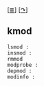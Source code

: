 <!--
File          : kmod.md
Created       : Tue 19 Jul 2016 23:54:09
Last Modified : Tue 26 Jul 2016 22:44:44 sharlatan
Maintainer    : sharlatan <sharlatanus@gmail.com>
-->


[[≣](../README.md#Index "Index")]
[[↷]()]

kmod
----

    lsmod :
    insmod :
    rmmod
    modprobe :
    depmod :
    modinfo :
